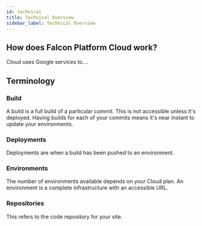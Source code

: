 ```yaml
---
id: technical
title: Technical Overview
sidebar_label: Technical Overview
---
```


## How does Falcon Platform Cloud work?

Cloud uses Google services to....


## Terminology

### Build
A build is a full build of a particular commit. This is not accessible unless it's deployed. Having builds for each of your commits means it's near instant to update your environments.

### Deployments
Deployments are when a build has been pushed to an environment.

### Environments
The number of environments available depends on your Cloud plan. An environment is a complete infrastructure with an accessible URL.

### Repositories
This refers to the code repository for your site.   
